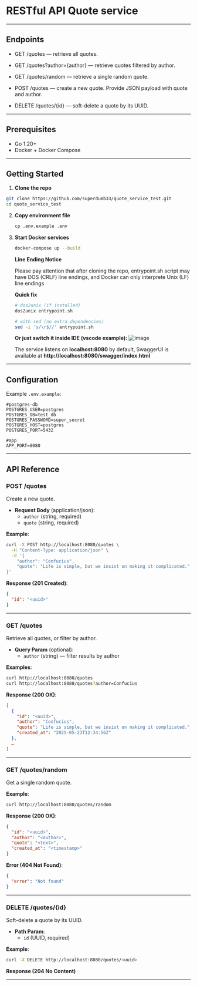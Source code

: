 # RESTful API Quote service


---

## Endpoints

- GET /quotes — retrieve all quotes. 

- GET /quotes?author={author} — retrieve quotes filtered by author. 

- GET /quotes/random — retrieve a single random quote. 

- POST /quotes — create a new quote. Provide JSON payload with quote and author. 

- DELETE /quotes/{id} — soft-delete a quote by its UUID. 

---

## Prerequisites

- Go 1.20+
- Docker + Docker Compose

---

## Getting Started

1. **Clone the repo**
   
  ```bash
  git clone https://github.com/superdumb33/quote_service_test.git
  cd quote_service_test
  ```
   
2. **Copy environment file**
   ```bash
   cp .env.example .env
   ```

3. **Start Docker services**
   ```bash
   docker-compose up --build
   ```
   
   **Line Ending Notice**
   
   Please pay attention that after cloning the repo, entrypoint.sh script may have DOS (CRLF) line endings, and Docker can only interprete Unix (LF) line endings
   
   **Quick fix**
   ```bash
   # dos2unix (if installed)
   dos2unix entrypoint.sh

   # with sed (no extra dependencies)
   sed -i 's/\r$//' entrypoint.sh
   ```
   **Or just switch it inside IDE (vscode example):**
   ![image](https://github.com/user-attachments/assets/7bffb4a9-c0a5-453c-9102-162db1449547)


  
   The service listens on **localhost:8080** by default, SwaggerUI is available at **http://localhost:8080/swagger/index.html**

---

## Configuration

Example `.env.example`:

```dotenv
#postgres-db
POSTGRES_USER=postgres
POSTGRES_DB=test_db
POSTGRES_PASSWORD=super_secret
POSTGRES_HOST=postgres
POSTGRES_PORT=5432

#app
APP_PORT=8080
```

---

## API Reference

### POST /quotes

Create a new quote.

- **Request Body** (application/json):
  - `author` (string, required)
  - `quote` (string, required)

**Example**:

```bash
curl -X POST http://localhost:8080/quotes \
  -H "Content-Type: application/json" \
  -d '{
    "author": "Confucius",
    "quote": "Life is simple, but we insist on making it complicated."
}'
```

**Response (201 Created)**:

```json
{
  "id": "<uuid>"
}
```

---

### GET /quotes

Retrieve all quotes, or filter by author.

- **Query Param** (optional):
  - `author` (string) — filter results by author

**Examples**:

```bash
curl http://localhost:8080/quotes
curl http://localhost:8080/quotes?author=Confucius
```

**Response (200 OK)**:

```json
[
  {
    "id": "<uuid>",
    "author": "Confucius",
    "quote": "Life is simple, but we insist on making it complicated.",
    "created_at": "2025-05-23T12:34:56Z"
  },
  …
]
```

---

### GET /quotes/random

Get a single random quote.

**Example**:

```bash
curl http://localhost:8080/quotes/random
```

**Response (200 OK)**:

```json
{
  "id": "<uuid>",
  "author": "<author>",
  "quote": "<text>",
  "created_at": "<timestamp>"
}
```

**Error (404 Not Found)**:

```json
{
  "error": "Not found"
}
```

---

### DELETE /quotes/{id}

Soft-delete a quote by its UUID.

- **Path Param**:
  - `id` (UUID, required)

**Example**:

```bash
curl -X DELETE http://localhost:8080/quotes/<uuid>
```

**Response (204 No Content)**

---
